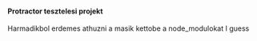 #### Protractor tesztelesi projekt 

Harmadikbol erdemes athuzni a masik kettobe a node_modulokat I guess